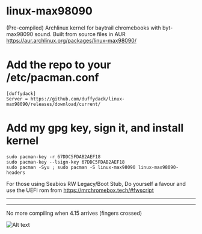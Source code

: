 # linux-max98090
(Pre-compiled) Archlinux kernel for baytrail chromebooks with byt-max98090 sound.
Built from source files in AUR https://aur.archlinux.org/packages/linux-max98090/

# Add the repo to your /etc/pacman.conf

``` shell
[duffydack]
Server = https://github.com/duffydack/linux-max98090/releases/download/current/
```
# Add my gpg key, sign it, and install kernel
``` shell
sudo pacman-key -r 67DDC5FDAB2AEF18
sudo pacman-key --lsign-key 67DDC5FDAB2AEF18
sudo pacman -Syu ; sudo pacman -S linux-max98090 linux-max98090-headers
```

For those using Seabios RW Legacy/Boot Stub, Do yourself a favour and use the UEFI rom from https://mrchromebox.tech/#fwscript

---
---
No more compiling when 4.15 arrives (fingers crossed)

![Alt text](https://raw.githubusercontent.com/duffydack/linux-max98090/master/itshappening.gif)
